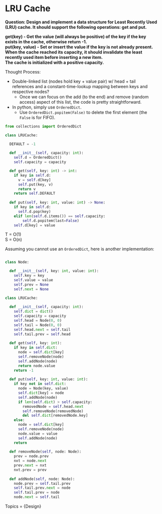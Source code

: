 # LRU Cache

<b>Question: Design and implement a data structure for Least Recently Used (LRU) cache. It should support the following operations: get and put.</b>  

<b>get(key) - Get the value (will always be positive) of the key if the key exists in the cache, otherwise return -1.</b>    
<b>put(key, value) - Set or insert the value if the key is not already present. When the cache reached its capacity, it should invalidate the least recently used item before inserting a new item.</b>    
<b>The cache is initialized with a positive capacity.</b>

Thought Process:
* Double-linked list (nodes hold key + value pair) w/ head + tail references and a constant-time-lookup mapping between keys and respective nodes?
  * Once we can focus on the add (to the end) and remove (random access) aspect of this list, the code is pretty straightforward.
* In python, simply use `OrderedDict`.
  * Use `OrderedDict.popitem(False)` to delete the first element (the `False` is for FIFO).

```python
from collections import OrderedDict

class LRUCache:

  DEFAULT = -1
  
  def __init__(self, capacity: int):
    self.d = OrderedDict()
    self.capacity = capacity

  def get(self, key: int) -> int:
    if key in self.d:
      v = self.d[key]
      self.put(key, v)
      return v
    return self.DEFAULT
            
  def put(self, key: int, value: int) -> None:
    if key in self.d:
      self.d.pop(key)
    elif len(self.d.items()) == self.capacity:
        self.d.popitem(last=False)
    self.d[key] = value
```

T = O(1)  
S = O(n)  


Assuming you cannot use an `OrderedDict`, here is another implementation:

```python

class Node:

  def __init__(self, key: int, value: int):
    self.key = key
    self.value = value
    self.prev = None
    self.next = None 

class LRUCache:
 
  def __init__(self, capacity: int):
    self.dict = dict()
    self.capacity = capacity
    self.head = Node(0, 0)
    self.tail = Node(0, 0)
    self.head.next = self.tail
    self.tail.prev = self.head
    
  def get(self, key: int):
    if key in self.dict:
      node = self.dict[key]
      self.removeNode(node)
      self.addNode(node)
      return node.value
    return -1
  
  def put(self, key: int, value: int):
    if key not in self.dict:
      node = Node(key, value)  
      self.dict[key] = node
      self.addNode(node)
      if len(self.dict) > self.capacity:
        removedNode = self.head.next
        self.removeNode(removedNode)
        del self.dict[removedNode.key]
    else:
      node = self.dict[key]
      self.removeNode(node)
      node.value = value
      self.addNode(node)
    return
    
  def removeNode(self, node: Node):
    prev = node.prev
    nxt = node.next
    prev.next = nxt
    nxt.prev = prev   
    
  def addNode(self, node: Node):    
    node.prev = self.tail.prev
    self.tail.prev.next = node
    self.tail.prev = node
    node.next = self.tail
```

Topics = {Design}
